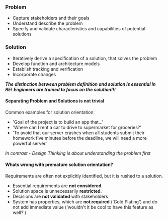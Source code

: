 ### Problem
- Capture stakeholders and their goals
- Understand describe the problem
- Specify and validate characteristics and capabilities of potential solutions

### Solution
- Iteratively derive a specification of a solution, that solves the problem
- Develop function and architecture models
- Establish tracking and verification
- Incorporate changes

***The distinction between problem definition and solution is essential in RE!*** 
***Engineers are trained to focus on the solution!!!***

#### Separating Problem and Solutions is not trivial

Common examples for solution orientation:
- 'Goal of the project is to build an app that...'
- 'Where can I rent a car to drive to supermarket for groceries?'
- 'To avoid that our server crashes when all students submit their homework five minutes before the deadline, we will need a more powerful server.'

*In contrast - Design Thinking is about understanding the problem first*


#### Whats wrong with premature solution orientation?

Requirements are often not explicitly identified, but it is rushed to a solution.

- Essential requirements are **not considered**.
- Solution space is unnecessarily **restricted**.
- Decisions are **not validated** with stakeholders
- System has properties, which are **not required** ('Gold Plating') and do not add immediate value ('wouldn't it be cool to have this feature as well?')


